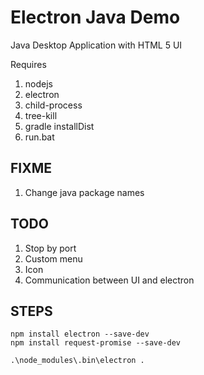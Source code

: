 # Electron Java Demo
Java Desktop Application with HTML 5 UI

Requires

1. nodejs
2. electron
3. child-process
4. tree-kill
5. gradle installDist
6. run.bat

## FIXME

1. Change java package names

## TODO

1. Stop by port
2. Custom menu
3. Icon
4. Communication between UI and electron

## STEPS

```
npm install electron --save-dev
npm install request-promise --save-dev
```

```
.\node_modules\.bin\electron .
```